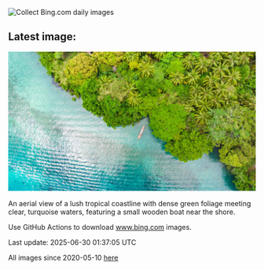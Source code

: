 ![Collect Bing.com daily images](https://github.com/counter2015/bing-daily-images/workflows/Collect%20Bing.com%20daily%20images/badge.svg)
## Latest image:
![](images/BandaIsland.jpg)

An aerial view of a lush tropical coastline with dense green foliage meeting clear, turquoise waters, featuring a small wooden boat near the shore.

Use GitHub Actions to download www.bing.com images.

Last update: 2025-06-30 01:37:05 UTC

All images since 2020-05-10 [here](https://github.com/counter2015/bing-daily-images/tree/master/images)
